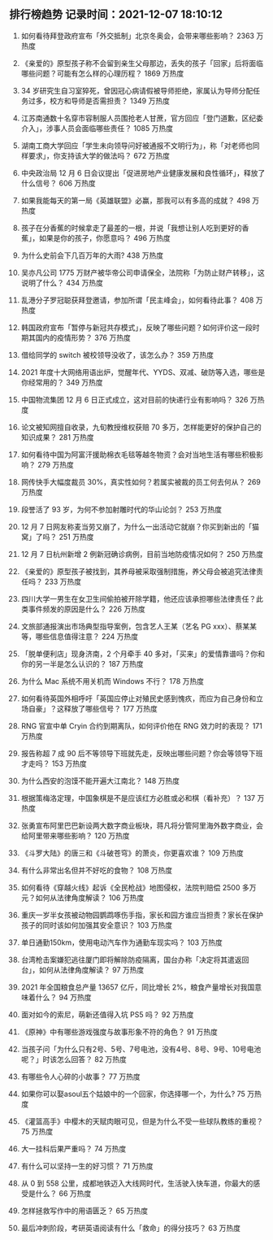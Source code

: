 
## 排行榜趋势 记录时间：2021-12-07 18:10:12
  
  1. 如何看待拜登政府宣布「外交抵制」北京冬奥会，会带来哪些影响？ 2363 万热度
    
  2. 《亲爱的》原型孩子称不会留到亲生父母那边，丢失的孩子「回家」后将面临哪些问题？可能有怎么样的心理历程？ 1869 万热度
    
  3. 34 岁研究生自习室猝死，曾因冠心病请假被导师拒绝，家属认为导师分配任务过多，校方和导师是否需担责？ 1349 万热度
    
  4. 江苏南通数十名穿市容制服人员围抢老人甘蔗，官方回应「登门道歉，区纪委介入」，涉事人员会面临哪些责任？ 1085 万热度
    
  5. 湖南工商大学回应「学生未向领导问好被通报不文明行为」，称「对老师也同样要求」，你支持该大学的做法吗？ 672 万热度
    
  6. 中央政治局 12 月 6 日会议提出「促进房地产业健康发展和良性循环」，释放了什么信号？ 606 万热度
    
  7. 如果我能每天的第一局《英雄联盟》必赢，那我可以有多高的成就？ 498 万热度
    
  8. 孩子在分香蕉的时候拿走了最差的一根，并说「我想让别人吃到更好的香蕉」，如果是你的孩子，你愿意吗？ 496 万热度
    
  9. 为什么史前会下几百万年的大雨? 438 万热度
    
  10. 吴亦凡公司 1775 万财产被华帝公司申请保全，法院称「为防止财产转移」，这说明了什么？ 434 万热度
    
  11. 乱港分子罗冠聪获拜登邀请，参加所谓「民主峰会」，如何看待此事？ 408 万热度
    
  12. 韩国政府宣布「暂停与新冠共存模式」，反映了哪些问题？如何评价这一段时期其国内的疫情形势？ 376 万热度
    
  13. 借给同学的 switch 被校领导没收了，该怎么办？ 359 万热度
    
  14. 2021 年度十大网络用语出炉，觉醒年代、YYDS、双减、破防等入选，哪些是你经常用的？ 349 万热度
    
  15. 中国物流集团 12 月 6 日正式成立，这对目前的快递行业有影响吗？ 326 万热度
    
  16. 论文被知网擅自收录，九旬教授维权获赔 70 多万，怎样能更好的保护自己的知识成果？ 281 万热度
    
  17. 如何看待中国为阿富汗援助棉衣毛毯等越冬物资？会对当地生活有哪些积极影响？ 279 万热度
    
  18. 网传快手大幅度裁员 30%，真实性如何？若属实被裁的员工何去何从？ 269 万热度
    
  19. 段誉活了 93 岁，为何不参加射雕时代的华山论剑？ 253 万热度
    
  20. 12 月 7 日网友称麦当劳又崩了，为什么一出活动它就崩？你买到新出的「猫窝」了吗？ 251 万热度
    
  21. 12 月 7 日杭州新增 2 例新冠确诊病例，目前当地防疫情况如何？ 250 万热度
    
  22. 《亲爱的》原型孩子被找到，其养母被采取强制措施，养父母会被追究法律责任吗？ 233 万热度
    
  23. 四川大学一男生在女卫生间偷拍被开除学籍，他还应该承担哪些法律责任？此类事件频发的原因是什么？ 226 万热度
    
  24. 文旅部通报演出市场典型指导案例，包含艺人王某（艺名 PG xxx）、蔡某某等，哪些信息值得注意？ 224 万热度
    
  25. 「脱单便利店」现身济南，2 个月牵手 40 多对，「买来」的爱情靠谱吗？你和你的另一半是怎么认识的？ 187 万热度
    
  26. 为什么 Mac 系统不用关机而 Windows 不行？ 178 万热度
    
  27. 如何看待英国外相呼吁「英国应停止对殖民史感到愧疚，而应为自己身份和立场自豪」？这释放了哪些信号？ 177 万热度
    
  28. RNG 官宣中单 Cryin 合约到期离队，如何评价他在 RNG 效力时的表现？ 171 万热度
    
  29. 报告称超 7 成 90 后不等领导下班就先走，反映出哪些问题？你会等领导下班才走吗？ 153 万热度
    
  30. 为什么西安的泡馍不能开遍大江南北？ 148 万热度
    
  31. 根据策梅洛定理，中国象棋是不是应该红方必胜或必和棋（看补充）？ 137 万热度
    
  32. 张勇宣布阿里巴巴新设两大数字商业板块，蒋凡将分管阿里海外数字商业，会给阿里带来哪些影响？ 120 万热度
    
  33. 《斗罗大陆》的唐三和《斗破苍穹》的萧炎，你更喜欢谁？ 109 万热度
    
  34. 有什么非常出名但并不好吃的食物？ 108 万热度
    
  35. 如何看待《穿越火线》起诉《全民枪战》地图侵权，法院判赔偿 2500 多万元？如何从法律角度解读？ 106 万热度
    
  36. 重庆一岁半女孩被动物园鹦鹉啄伤手指，家长和园方谁应当担责？家长在保护孩子的同时该如何加强其安全意识？ 103 万热度
    
  37. 单日通勤150km，使用电动汽车作为通勤车现实吗？ 103 万热度
    
  38. 台湾枪击案嫌犯逃往厦门即将解除防疫隔离，国台办称「决定将其遣返回台」，如何从法律角度解读？ 97 万热度
    
  39. 2021 年全国粮食总产量 13657 亿斤，同比增长 2%，粮食产量增长对我国意味着什么？ 94 万热度
    
  40. 面对如今的索尼，萌新还值得入坑 PS5 吗？ 92 万热度
    
  41. 《原神》中有哪些游戏强度与故事形象不符的角色？ 91 万热度
    
  42. 当孩子问「为什么只有2号、5号、7号电池，没有4号、8号、9号、10号电池呢？」时该怎么回答？ 82 万热度
    
  43. 有哪些令人心碎的小故事？ 77 万热度
    
  44. 如果你可以娶asoul五个姑娘中的一个回家，你选择哪一个，为什么? 75 万热度
    
  45. 《灌篮高手》中樱木的天赋肉眼可见，但是为什么不受一些球队教练的重视？ 75 万热度
    
  46. 大一挂科后果严重吗？ 74 万热度
    
  47. 有什么可以坚持一生的好习惯？ 71 万热度
    
  48. 从 0 到 558 公里，成都地铁迈入大线网时代，生活驶入快车道，你最大的感受是什么？ 66 万热度
    
  49. 怎样拯救写作中的用语匮乏？ 65 万热度
    
  50. 最后冲刺阶段，考研英语阅读有什么「救命」的得分技巧？ 63 万热度
    